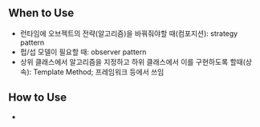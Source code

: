 ## When to Use

- 런타임에 오브젝트의 전략(알고리즘)을 바꿔줘야할 때(컴포지션): strategy pattern
- 펍/섭 모델이 필요할 때: observer pattern
- 상위 클래스에서 알고리즘을 지정하고 하위 클래스에서 이를 구현하도록 할때(상속): Template Method; 프레임워크 등에서 쓰임

## How to Use

-
